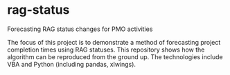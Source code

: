# rag-status
Forecasting RAG status changes for PMO activities

The focus of this project is to demonstrate a method of forecasting project completion times using RAG statuses. This repository shows how the algorithm can be reproduced from the ground up. The technologies include VBA and Python (including pandas, xlwings). 
